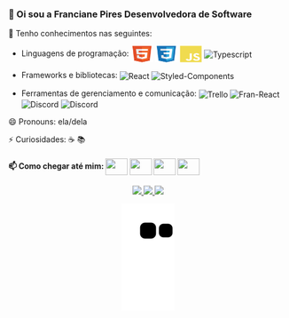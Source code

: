  <h3> 👋 Oi sou a Franciane Pires Desenvolvedora de Software </h3>

🌱 Tenho conhecimentos nas seguintes: 

   * Linguagens de programação: <img align="center" alt="HTML" height="30" width="40" src="https://raw.githubusercontent.com/devicons/devicon/master/icons/html5/html5-original.svg"> <img align="center" alt="CSS" height="30" width="40" src="https://raw.githubusercontent.com/devicons/devicon/master/icons/css3/css3-original.svg"> <img align="center" alt="JS" height="30" width="40" src="https://raw.githubusercontent.com/devicons/devicon/master/icons/javascript/javascript-plain.svg"> <img align="center" alt="Typescript" height="30" width="40" src="https://cdn.worldvectorlogo.com/logos/typescript-2.svg" /> 
   
   * Frameworks e bibliotecas: <img align="center" alt="React" height="30" width="40" src="https://cdn.worldvectorlogo.com/logos/react-2.svg" /> <img align="center" alt="Styled-Components" height="30" width="40" src="https://cdn.worldvectorlogo.com/logos/styled-components-1.svg" />

   * Ferramentas de gerenciamento e comunicação: <img align="center" alt="Trello" height="30" width="40" src="https://cdn.worldvectorlogo.com/logos/trello.svg" /> <img align="center" alt="Fran-React" height="30" width="40" src="https://cdn.worldvectorlogo.com/logos/notion-1-1.svg" /> <img align="center" alt="Discord" height="30" width="35" src="https://cdn.worldvectorlogo.com/logos/discord-6.svg" /> <img align="center" alt="Discord" height="30" width="40" src="https://logos.prod-v1.vertice.one/cf2806f5-280c-55c0-8306-4ca61ef546f6.svg" />
   
  

😄 Pronouns: ela/dela 

⚡ Curiosidades: 
☕ 📚 

 
#### 📫 Como chegar até mim: <a align="center" margin="2px" href="https://contate.me/franppires" target="_blank"><img align="center" src="https://upload.wikimedia.org/wikipedia/commons/6/6b/WhatsApp.svg" height="30" width="40px" target="_blank"></a> <a align="center" margin="2px" href = "mailto:contatofranpires@gmail.com?subject=contato"><img align="center" src="https://cdn.worldvectorlogo.com/logos/gmail-icon-1.svg" height="30" width="40px" target="_blank"></a> <a align="center" margin="2px" href="https://www.linkedin.com/in/franciane-pires/" target="_blank"><img align="center" src="https://cdn.worldvectorlogo.com/logos/linkedin-icon-2.svg" height="30" width="40px" target="_blank"></a> <a align="center" margin="2px" href="https://www.instagram.com/franciane_ppires/" target="_blank"><img align="center" src="https://cdn.worldvectorlogo.com/logos/instagram-5.svg" height="30" width="40px" target="_blank"></a>

<div align="center">
<a href="https://github.com/Franppires">
<img height="150em" src="https://github-readme-stats.vercel.app/api?username=Franppires&show_icons=true&theme=dracula&include_all_commits=true&count_private=true"/>
<img height="150em" src="https://github-readme-stats.vercel.app/api/top-langs/?username=Franppires&layout=compact&langs_count=7&theme=dracula"/>
<img height="150em" src="https://user-images.githubusercontent.com/104803568/205672995-9548e3f0-3399-4012-8f61-14dbec7d23d1.gif"/>

        
![Snake animation](https://github.com/Franppires/Franppires/blob/output/github-contribution-grid-snake.svg)

##  



<!--
**Franppires/Franppires** is a ✨ _special_ ✨ repository because its `README.md` (this file) appears on your GitHub profile.

Here are some ideas to get you started:

- 🔭 I’m currently working on ...
- 🌱 I’m currently learning ...
- 👯 I’m looking to collaborate on ...
- 🤔 I’m looking for help with ...
- 💬 Ask me about ...
- 📫 How to reach me: ...
- 😄 Pronouns: ...
- ⚡ Fun fact: ...


 <!--  
<h3> <img height="25" width="25" src="https://tihardcore.files.wordpress.com/2016/06/html-128.png?w=620"/> Linguagens:</h3>
<img align="center" alt="Fran-Js" height="30" width="40" src="https://raw.githubusercontent.com/devicons/devicon/master/icons/javascript/javascript-plain.svg">
<img align="center" alt="Fran-HTML" height="30" width="40" src="https://raw.githubusercontent.com/devicons/devicon/master/icons/html5/html5-original.svg">
<img align="center" alt="Fran-CSS" height="30" width="40" src="https://raw.githubusercontent.com/devicons/devicon/master/icons/css3/css3-original.svg">
<img align="center" alt="Fran-React" height="30" width="40" src="https://cdn.worldvectorlogo.com/logos/typescript-2.svg" />

##  
    
<h3> <img height="25" width="25" src="https://cdn-icons-png.flaticon.com/512/6410/6410223.png"/> Frameworks:</h3>
<img align="center" alt="Fran-React" height="30" width="40" src="https://cdn.worldvectorlogo.com/logos/react-2.svg" />
</div>

##  
  -->


